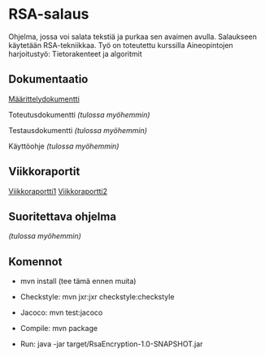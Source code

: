 # RSA-salaus

Ohjelma, jossa voi salata tekstiä ja purkaa sen avaimen avulla. Salaukseen käytetään RSA-tekniikkaa.
Työ on toteutettu kurssilla Aineopintojen harjoitustyö: Tietorakenteet ja algoritmit

## Dokumentaatio

[Määrittelydokumentti](dokumentaatio/maarittely.md)

Toteutusdokumentti *(tulossa myöhemmin)*

Testausdokumentti *(tulossa myöhemmin)*

Käyttöohje *(tulossa myöhemmin)*

## Viikkoraportit

[Viikkoraportti1](dokumentaatio/viikkoraportti1.md)
[Viikkoraportti2](dokumentaatio/viikkoraportti2.md)

## Suoritettava ohjelma

*(tulossa myöhemmin)*

## Komennot

- mvn install  (tee tämä ennen muita)

- Checkstyle: mvn jxr:jxr checkstyle:checkstyle
- Jacoco: mvn test:jacoco

- Compile: mvn package
- Run: java -jar target/RsaEncryption-1.0-SNAPSHOT.jar
